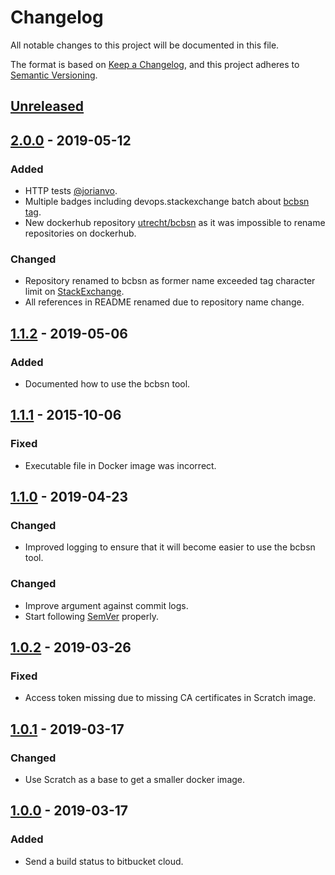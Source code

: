 # Changelog
All notable changes to this project will be documented in this file.

The format is based on [Keep a Changelog](https://keepachangelog.com/en/1.0.0/),
and this project adheres to [Semantic Versioning](https://semver.org/spec/v2.0.0.html).

## [Unreleased]

## [2.0.0] - 2019-05-12
### Added
- HTTP tests [@jorianvo](https://github.com/jorianvo).
- Multiple badges including devops.stackexchange batch about [bcbsn tag](https://devops.stackexchange.com/questions/tagged/bcbsn).
- New dockerhub repository [utrecht/bcbsn](https://cloud.docker.com/u/utrecht/repository/docker/utrecht/bcbsn) as it was
impossible to rename repositories on dockerhub.

### Changed
- Repository renamed to bcbsn as former name exceeded tag character limit on [StackExchange](https://stackexchange.com/).
- All references in README renamed due to repository name change.

## [1.1.2] - 2019-05-06
### Added
- Documented how to use the bcbsn tool.

## [1.1.1] - 2015-10-06
### Fixed
- Executable file in Docker image was incorrect.

## [1.1.0] - 2019-04-23
### Changed
- Improved logging to ensure that it will become easier to use the bcbsn tool.

### Changed
- Improve argument against commit logs.
- Start following [SemVer](https://semver.org) properly.

## [1.0.2] - 2019-03-26
### Fixed
- Access token missing due to missing CA certificates in Scratch image.

## [1.0.1] - 2019-03-17
### Changed
- Use Scratch as a base to get a smaller docker image.

## [1.0.0] - 2019-03-17
### Added
- Send a build status to bitbucket cloud.

[Unreleased]: https://github.com/030/compare/v2.0.0...HEAD
[2.0.0]: https://github.com/030/compare/v1.1.2...v2.0.0
[1.1.2]: https://github.com/030/compare/v1.1.1...v1.1.2
[1.1.1]: https://github.com/030/compare/v1.1.0...v1.1.1
[1.1.0]: https://github.com/030/compare/v1.0.2...v1.1.0
[1.0.2]: https://github.com/030/compare/v1.0.1...v1.0.2
[1.0.1]: https://github.com/030/compare/v1.0.0...v1.0.1
[1.0.0]: https://github.com/030/bsbsn/releases/tag/v1.0.0